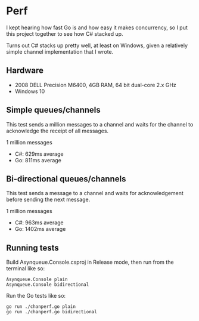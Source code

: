 # Perf

I kept hearing how fast Go is and how easy it makes concurrency, so I put this project together to see how C# stacked up.

Turns out C# stacks up pretty well, at least on Windows, given a relatively simple channel implementation that I wrote.

## Hardware

- 2008 DELL Precision M6400, 4GB RAM, 64 bit dual-core 2.x GHz
- Windows 10

## Simple queues/channels

This test sends a million messages to a channel and waits for the channel to acknowledge the receipt of all messages.

1 million messages

- C#: 629ms average
- Go: 811ms average

## Bi-directional queues/channels

This test sends a message to a channel and waits for acknowledgement before sending the next message.

1 million messages

- C#: 963ms average
- Go: 1402ms average

## Running tests

Build Asynqueue.Console.csproj in Release mode, then run from the terminal like so:

    Asynqueue.Console plain
    Asynqueue.Console bidirectional

Run the Go tests like so:
 
    go run ./chanperf.go plain
    go run ./chanperf.go bidirectional